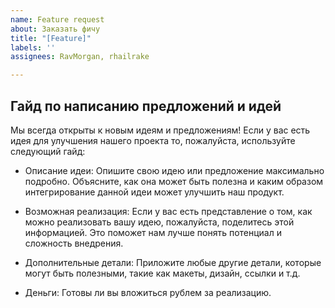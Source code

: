 ```yaml
---
name: Feature request
about: Заказать фичу
title: "[Feature]"
labels: ''
assignees: RavMorgan, rhailrake

---
```


## Гайд по написанию предложений и идей

Мы всегда открыты к новым идеям и предложениям! Если у вас есть идея для улучшения нашего проекта то, пожалуйста, используйте следующий гайд:

- Описание идеи: Опишите свою идею или предложение максимально подробно. Объясните, как она может быть полезна и каким образом интегрирование данной идеи может улучшить наш продукт.

- Возможная реализация: Если у вас есть представление о том, как можно реализовать вашу идею, пожалуйста, поделитесь этой информацией. Это поможет нам лучше понять потенциал и сложность внедрения.

- Дополнительные детали: Приложите любые другие детали, которые могут быть полезными, такие как макеты, дизайн, ссылки и т.д.

- Деньги: Готовы ли вы вложиться рублем за реализацию.

